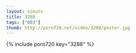 ```yaml
--- 
layout: sieutv
title: 3288
tags: ["003"]
thumb: http://porn720.net/video/3288/poster.jpg
---
```

{% include porn720 key="3288" %} 
